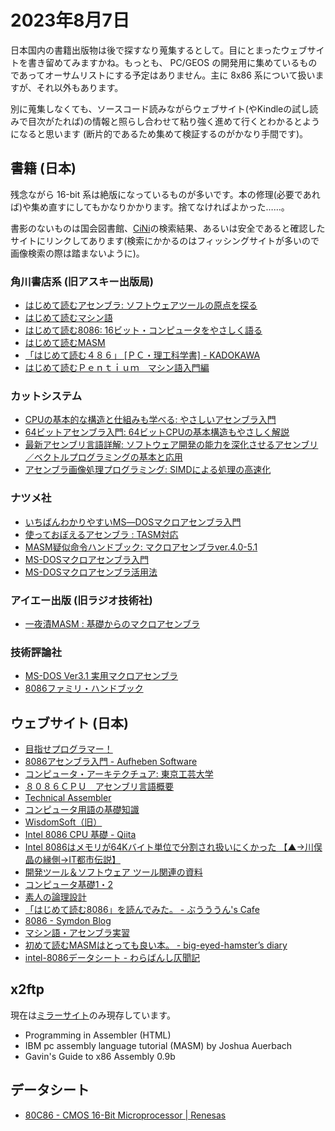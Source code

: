 # 2023年8月7日

日本国内の書籍出版物は後で探すなり蒐集するとして。目にとまったウェブサイトを書き留めてみますかね。もっとも、 PC/GEOS の開発用に集めているものであってオーサムリストにする予定はありません。主に 8x86 系について扱いますが、それ以外もあります。

別に蒐集しなくても、ソースコード読みながらウェブサイト(やKindleの試し読みで目次がたれば)の情報と照らし合わせて粘り強く進めて行くとわかるとようになると思います (断片的であるため集めて検証するのがかなり手間です)。

## 書籍 (日本)

残念ながら 16-bit 系は絶版になっているものが多いです。本の修理(必要であれば)や集め直すにしてもかなりかかります。捨てなければよかった……。

書影のないものは国会図書館、[CiNi](https://ci.nii.ac.jp/books/search?advanced=true&count=20&sortorder=3&type=0&title=%E3%82%A2%E3%82%BB%E3%83%B3%E3%83%96%E3%83%A9&update_keep=true)の検索結果、あるいは安全であると確認したサイトにリンクしてあります(検索にかかるのはフィッシングサイトが多いので画像検索の際は踏まないように)。

### 角川書店系 (旧アスキー出版局)
* [はじめて読むアセンブラ: ソフトウェアツールの原点を探る](https://www.kadokawa.co.jp/product/200600002127/)
* [はじめて読むマシン語](https://www.kadokawa.co.jp/product/200600002036/)
* [はじめて読む8086: 16ビット・コンピュータをやさしく語る](https://www.kadokawa.co.jp/product/200600002138/)
* [はじめて読むMASM](https://www.kadokawa.co.jp/product/200600002143/)
* [「はじめて読む４８６」 \[ＰＣ・理工科学書\] - KADOKAWA](https://www.kadokawa.co.jp/product/200600002422/)
* [はじめて読むＰｅｎｔｉｕｍ　マシン語入門編](https://www.kadokawa.co.jp/product/200600003423/)

### カットシステム
* [CPUの基本的な構造と仕組みも学べる: やさしいアセンブラ入門](https://www.cutt.co.jp/book/978-4-87783-211-7.html)
* [64ビットアセンブラ入門: 64ビットCPUの基本構造もやさしく解説](https://www.cutt.co.jp/book/978-4-87783-361-9.html)
* [最新アセンブリ言語詳解: ソフトウェア開発の能力を深化させるアセンブリ／ベクトルプログラミングの基本と応用](https://www.cutt.co.jp/book/978-4-87783-540-8.html)
* [アセンブラ画像処理プログラミング: SIMDによる処理の高速化](https://www.cutt.co.jp/book/4-87783-139-8.html)

### ナツメ社
* [いちばんわかりやすいMS―DOSマクロアセンブラ入門](https://iss.ndl.go.jp/sp/show/R100000002-I000001883907-00/)
* [使っておぼえるアセンブラ : TASM対応](https://iss.ndl.go.jp/sp/show/R100000002-I000002119911-00/)
* [MASM疑似命令ハンドブック: マクロアセンブラver.4.0-5.1](https://iss.ndl.go.jp/sp/show/R100000002-I000001993003-00/)
* [MS-DOSマクロアセンブラ入門](https://cir.nii.ac.jp/crid/1130282270670144640)
* [MS-DOSマクロアセンブラ活用法](https://cir.nii.ac.jp/crid/1130282273046037760)

### アイエー出版 (旧ラジオ技術社)
* [一夜漬MASM : 基礎からのマクロアセンブラ](https://ci.nii.ac.jp/ncid/BN03275146.amp)

### 技術評論社
* [MS-DOS Ver3.1 実用マクロアセンブラ](https://iss.ndl.go.jp/sp/show/R100000002-I000001898380-00/)
* [8086ファミリ・ハンドブック](https://www.cqpub.co.jp/hanbai/books/31/31651.htm)


## ウェブサイト (日本)
* [目指せプログラマー！](https://programmer.main.jp/index.html)
* [8086アセンブラ入門 - Aufheben Software](http://software.aufheben.info/contents.html?contents_key=kouza_asm)
* [コンピュータ・アーキテクチュア: 東京工芸大学](http://fujiki.tv/t-kougei/arch/index.html)
* [８０８６ＣＰＵ　アセンブリ言語概要](http://fujiki.tv/t-kougei/arch/asm/index.html)
* [Technical Assembler](http://www.e-net.or.jp/user/missing-link/assembler/menu.html)
* [コンピュータ用語の基礎知識](https://www.cqpub.co.jp/try/kijidb/yougo/cont.htm)
* [WisdomSoft（旧）](http://wisdom.sakura.ne.jp/)
* [Intel 8086 CPU 基礎 - Qiita](https://qiita.com/timwata/items/e7b7a18cc80b31fd940a)
* [Intel 8086はメモリが64Kバイト単位で分割され扱いにくかった 【▲→川俣晶の縁側→IT都市伝説】](https://mag.autumn.org/Content.modf?id=20040406120831)
* [開発ツール＆ソフトウェア ツール関連の資料](http://marigold.sakura.ne.jp/devel/index.html)
* [コンピュータ基礎1・2](http://www.cc.kyoto-su.ac.jp/~kbys/kiso/)
* [素人の論理設計](http://ldlabo.gozaru.jp/)
* [「はじめて読む8086」を読んでみた。 - ぶうううん's Cafe](https://buuuuuuun3939.hatenablog.com/entry/2020/02/28/041858)
* [8086 - Symdon Blog](https://blog.symdon.info/posts/1631874479/)
* [マシン語・アセンブラ実習](https://k-sakabe.com/pca/index_c3.html)
* [初めて読むMASMはとっても良い本。 - big-eyed-hamster’s diary](https://kernelhack.hatenablog.com/entry/20080827/1219835446)
* [intel-8086データシート - わらばんし仄聞記](https://warabanshi.hatenablog.com/entry/2013/10/21/234009)

## x2ftp
現在は[ミラーサイト](http://ftp.lanet.lv/ftp/mirror/x2ftp/msdos/programming/docs/00index.html)のみ現存しています。

* Programming in Assembler (HTML)
* IBM pc assembly language tutorial (MASM) by Joshua Auerbach
* Gavin's Guide to x86 Assembly 0.9b

## データシート
* [80C86 - CMOS 16-Bit Microprocessor | Renesas](https://www.renesas.com/jp/ja/products/space-harsh-environment/mil-std-883-products/mil-std-883-microprocessors-and-peripherals/80c86-cmos-16-bit-microprocessor)

